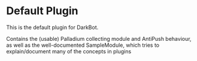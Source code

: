 # Default Plugin

This is the default plugin for DarkBot.

Contains the (usable) Palladium collecting module and AntiPush behaviour, as well as the well-documented SampleModule, which tries to explain/document many of the concepts in plugins